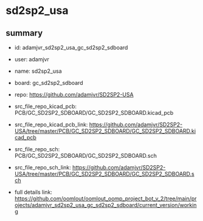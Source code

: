# sd2sp2_usa
 
## summary 
* id: adamjvr_sd2sp2_usa_gc_sd2sp2_sdboard
* user: adamjvr
* name: sd2sp2_usa
* board: gc_sd2sp2_sdboard
* repo: https://github.com/adamjvr/SD2SP2-USA
* src_file_repo_kicad_pcb: PCB/GC_SD2SP2_SDBOARD/GC_SD2SP2_SDBOARD.kicad_pcb
* src_file_repo_kicad_pcb_link: https://github.com/adamjvr/SD2SP2-USA/tree/master/PCB/GC_SD2SP2_SDBOARD/GC_SD2SP2_SDBOARD.kicad_pcb


* src_file_repo_sch: PCB/GC_SD2SP2_SDBOARD/GC_SD2SP2_SDBOARD.sch
* src_file_repo_sch_link: https://github.com/adamjvr/SD2SP2-USA/tree/master/PCB/GC_SD2SP2_SDBOARD/GC_SD2SP2_SDBOARD.sch
* full details link: https://github.com/oomlout/oomlout_oomp_project_bot_v_2/tree/main/projects/adamjvr_sd2sp2_usa_gc_sd2sp2_sdboard/current_version/working  






